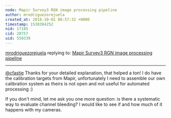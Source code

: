 ```yaml
---
node: Mapir Survey3 RGN image processing pipeline
author: mrodriguezorejuela
created_at: 2018-10-01 08:57:32 +0000
timestamp: 1538384252
nid: 17185
cid: 20757
uid: 550339
---
```




[mrodriguezorejuela](../profile/mrodriguezorejuela) replying to: [Mapir Survey3 RGN image processing pipeline](../notes/mrodriguezorejuela/09-28-2018/mapir-survey3-rgn-image-processing-pipeline)

----
[@cfastie](/profile/cfastie) Thanks for your detailed explanation, that helped a ton! I do have the calibration targets from Mapir, unfortunately I need to assemble our own calibration system as theirs is not open and not useful for automated processing :)

If you don't mind, let me ask you one more question: is there a systematic way to evaluate channel bleeding? I would like to see if and how much of it happens with my cameras. 

